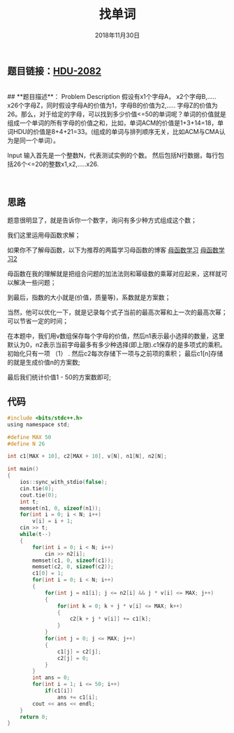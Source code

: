 ﻿---
title:  找单词
date: 2018年11月30日
tags: 
    - 母函数
    - 数论
categories: 母函数
---
## **题目链接**：[HDU-2082][1]
</br>
## **题目描述**：
Problem Description
假设有x1个字母A， x2个字母B,..... x26个字母Z，同时假设字母A的价值为1，字母B的价值为2,..... 字母Z的价值为26。那么，对于给定的字母，可以找到多少价值<=50的单词呢？单词的价值就是组成一个单词的所有字母的价值之和，比如，单词ACM的价值是1+3+14=18，单词HDU的价值是8+4+21=33。(组成的单词与排列顺序无关，比如ACM与CMA认为是同一个单词）。
 

Input
输入首先是一个整数N，代表测试实例的个数。
然后包括N行数据，每行包括26个<=20的整数x1,x2,.....x26.
 
<escape><!-- more --></escape>

</br>

## **思路**
题意很明显了，就是告诉你一个数字，询问有多少种方式组成这个数；

我们这里运用母函数求解；

如果你不了解母函数，以下为推荐的两篇学习母函数的博客
[母函数学习][2]
[母函数学习2][3]

母函数在我的理解就是把组合问题的加法法则和幂级数的乘幂对应起来，这样就可以解决一些问题；

到最后，指数的大小就是(价值，质量等)，系数就是方案数；

当然，他可以优化一下，就是记录每个式子当前的最高次幂和上一次的最高次幂；
可以节省一定的时间；

在本题中，我们用v数组保存每个字母的价值，然后n1表示最小选择的数量，这里默认为0，n2表示当前字母最多有多少种选择(即上限).c1保存的是多项式的乘积。初始化只有一项 （1） . 然后c2每次存储下一项与之前项的乘积；
最后c1[n]存储的就是生成价值n的方案数;

最后我们统计价值1 - 50的方案数即可;

##  **代码** 
``` c
#include <bits/stdc++.h>
using namespace std;

#define MAX 50
#define N 26

int c1[MAX + 10], c2[MAX + 10], v[N], n1[N], n2[N];

int main()
{
    ios::sync_with_stdio(false);
    cin.tie(0);
    cout.tie(0);
    int t;
    memset(n1, 0, sizeof(n1));
    for(int i = 0; i < N; i++)
        v[i] = i + 1;
    cin >> t;
    while(t--)
    {
        for(int i = 0; i < N; i++)
            cin >> n2[i];
        memset(c1, 0, sizeof(c1));
        memset(c2, 0, sizeof(c2));
        c1[0] = 1;
        for(int i = 0; i < N; i++)
        {
            for(int j = n1[i]; j <= n2[i] && j * v[i] <= MAX; j++)
            {
                for(int k = 0; k + j * v[i] <= MAX; k++)
                {
                    c2[k + j * v[i]] += c1[k];
                }
            }
            for(int j = 0; j <= MAX; j++)
            {
                c1[j] = c2[j];
                c2[j] = 0;
            }
        }
        int ans = 0;
        for(int i = 1; i <= 50; i++)
            if(c1[i])
                ans += c1[i];
        cout << ans << endl;
    }
    return 0;
}
```


  [1]: http://acm.hdu.edu.cn/showproblem.php?pid=2082
  [2]: https://blog.csdn.net/howardemily/article/details/75041523
  [3]: https://blog.csdn.net/xiaofei_it/article/details/17042651